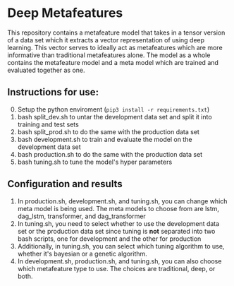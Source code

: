 # Deep Metafeatures

This repository contains a metafeature model that takes in a tensor version of a data set which it extracts a vector representation of using deep learning. This vector serves to ideally act as metafeatures which are more informative than traditional metafeatures alone. The model as a whole contains the metafeature model and a meta model which are trained and evaluated together as one.

## Instructions for use:
0. Setup the python enviroment (`pip3 install -r requirements.txt`)
1. bash split_dev.sh to untar the development data set and split it into training and test sets
2. bash split_prod.sh to do the same with the production data set
3. bash development.sh to train and evaluate the model on the development data set
4. bash production.sh to do the same with the production data set
5. bash tuning.sh to tune the model's hyper parameters

## Configuration and results
1. In production.sh, development.sh, and tuning.sh, you can change which meta model is being used. The meta models to choose from are lstm, dag_lstm, transformer, and dag_transformer
2. In tuning.sh, you need to select whether to use the development data set or the production data set since tuning is **not** separated into two bash scripts, one for development and the other for production
3. Additionally, in tuning.sh, you can select which tuning algorithm to use, whether it's bayesian or a genetic algorithm.
4. In development.sh, production.sh, and tuning.sh, you can also choose which metafeature type to use. The choices are traditional, deep, or both.
